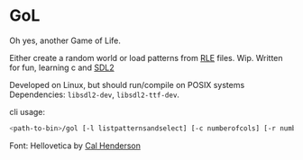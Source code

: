 # GoL

Oh yes, another Game of Life.

Either create a random world or load patterns from [RLE](http://www.conwaylife.com/wiki/RLE) files.
Wip. Written for fun, learning c and [SDL2](https://www.libsdl.org/)

Developed on Linux, but should run/compile on POSIX systems
Dependencies: `libsdl2-dev`, `libsdl2-ttf-dev`.

cli usage:

```bash
<path-to-bin>/gol [-l listpatternsandselect] [-c numberofcols] [-r numberofrows] [-p pathtopatternfile][-R enterrandomworld]
```

Font: Hellovetica by [Cal Henderson](https://www.iamcal.com/misc/fonts/)



